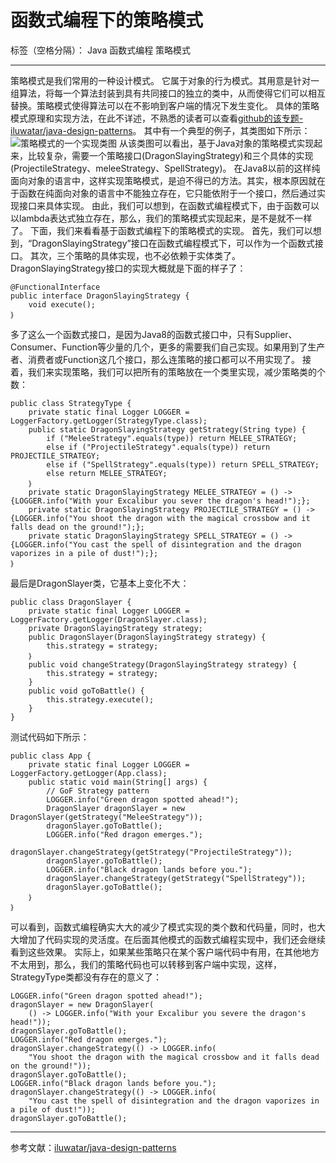 # 函数式编程下的策略模式

标签（空格分隔）： Java 函数式编程 策略模式

---

策略模式是我们常用的一种设计模式。
它属于对象的行为模式。其用意是针对一组算法，将每一个算法封装到具有共同接口的独立的类中，从而使得它们可以相互替换。策略模式使得算法可以在不影响到客户端的情况下发生变化。
具体的策略模式原理和实现方法，在此不详述，不熟悉的读者可以查看[github的该专题-iluwatar/java-design-patterns][1]。
其中有一个典型的例子，其类图如下所示：
![策略模式的一个实现类图][2]
从该类图可以看出，基于Java对象的策略模式实现起来，比较复杂，需要一个策略接口(DragonSlayingStrategy)和三个具体的实现(ProjectileStrategy、meleeStrategy、SpellStrategy)。
在Java8以前的这样纯面向对象的语言中，这样实现策略模式，是迫不得已的方法。其实，根本原因就在于函数在纯面向对象的语言中不能独立存在，它只能依附于一个接口，然后通过实现接口来具体实现。
由此，我们可以想到，在函数式编程模式下，由于函数可以以lambda表达式独立存在，那么，我们的策略模式实现起来，是不是就不一样了。
下面，我们来看看基于函数式编程下的策略模式的实现。
首先，我们可以想到，“DragonSlayingStrategy”接口在函数式编程模式下，可以作为一个函数式接口。
其次，三个策略的具体实现，也不必依赖于实体类了。
DragonSlayingStrategy接口的实现大概就是下面的样子了：

    @FunctionalInterface
    public interface DragonSlayingStrategy {
        void execute();
    ｝

多了这么一个函数式接口，是因为Java8的函数式接口中，只有Supplier、Consumer、Function等少量的几个，更多的需要我们自己实现。如果用到了生产者、消费者或Function这几个接口，那么连策略的接口都可以不用实现了。
接着，我们来实现策略，我们可以把所有的策略放在一个类里实现，减少策略类的个数：

    public class StrategyType {
        private static final Logger LOGGER = LoggerFactory.getLogger(StrategyType.class);
        public static DragonSlayingStrategy getStrategy(String type) {
            if ("MeleeStrategy".equals(type)) return MELEE_STRATEGY;
            else if ("ProjectileStrategy".equals(type)) return PROJECTILE_STRATEGY;
            else if ("SpellStrategy".equals(type)) return SPELL_STRATEGY;
            else return MELEE_STRATEGY;
        ｝
        private static DragonSlayingStrategy MELEE_STRATEGY = () -> {LOGGER.info("With your Excalibur you sever the dragon's head!");};
        private static DragonSlayingStrategy PROJECTILE_STRATEGY = () -> {LOGGER.info("You shoot the dragon with the magical crossbow and it falls dead on the ground!");};
        private static DragonSlayingStrategy SPELL_STRATEGY = () -> {LOGGER.info("You cast the spell of disintegration and the dragon vaporizes in a pile of dust!");};
    ｝

最后是DragonSlayer类，它基本上变化不大：

    public class DragonSlayer {
        private static final Logger LOGGER = LoggerFactory.getLogger(DragonSlayer.class);
        private DragonSlayingStrategy strategy;
        public DragonSlayer(DragonSlayingStrategy strategy) {
            this.strategy = strategy;
        ｝
        public void changeStrategy(DragonSlayingStrategy strategy) {
            this.strategy = strategy;
        }
        public void goToBattle() {
            this.strategy.execute();
        }
    }

测试代码如下所示：

    public class App {
        private static final Logger LOGGER = LoggerFactory.getLogger(App.class);
        public static void main(String[] args) {
            // GoF Strategy pattern
            LOGGER.info("Green dragon spotted ahead!");
            DragonSlayer dragonSlayer = new DragonSlayer(getStrategy("MeleeStrategy"));
            dragonSlayer.goToBattle();
            LOGGER.info("Red dragon emerges.");
            dragonSlayer.changeStrategy(getStrategy("ProjectileStrategy"));
            dragonSlayer.goToBattle();
            LOGGER.info("Black dragon lands before you.");
            dragonSlayer.changeStrategy(getStrategy("SpellStrategy"));
            dragonSlayer.goToBattle();
        ｝
    ｝

可以看到，函数式编程确实大大的减少了模式实现的类个数和代码量，同时，也大大增加了代码实现的灵活度。在后面其他模式的函数式编程实现中，我们还会继续看到这些效果。
实际上，如果某些策略只在某个客户端代码中有用，在其他地方不太用到，那么，我们的策略代码也可以转移到客户端中实现，这样，StrategyType类都没有存在的意义了：

    LOGGER.info("Green dragon spotted ahead!");
    dragonSlayer = new DragonSlayer(
        () -> LOGGER.info("With your Excalibur you severe the dragon's head!"));
    dragonSlayer.goToBattle();
    LOGGER.info("Red dragon emerges.");
    dragonSlayer.changeStrategy(() -> LOGGER.info(
        "You shoot the dragon with the magical crossbow and it falls dead on the ground!"));
    dragonSlayer.goToBattle();
    LOGGER.info("Black dragon lands before you.");
    dragonSlayer.changeStrategy(() -> LOGGER.info(
        "You cast the spell of disintegration and the dragon vaporizes in a pile of dust!"));
    dragonSlayer.goToBattle();


----------
参考文献：[iluwatar/java-design-patterns][3]


  [1]: https://github.com/iluwatar/java-design-patterns/tree/master/strategy
  [2]: https://raw.githubusercontent.com/iluwatar/java-design-patterns/master/strategy/etc/strategy_1.png
  [3]: https://github.com/iluwatar/java-design-patterns
